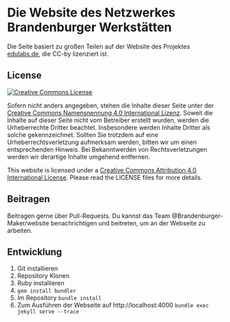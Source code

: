 # Die Website des Netzwerkes Brandenburger Werkstätten

Die Seite basiert zu großen Teilen auf der Website des Projektes [edulabs.de](https://edulabs.de/), die CC-by lizenziert ist.


## License

<a rel="license" href="http://creativecommons.org/licenses/by/4.0/"><img alt="Creative Commons License" style="border-width:0" src="https://i.creativecommons.org/l/by/4.0/88x31.png" /></a>

Sofern nicht anders angegeben, stehen die Inhalte dieser Seite unter der <a href="https://creativecommons.org/licenses/by/4.0/deed.de">Creative Commons Namensnennung 4.0 International Lizenz</a>. Soweit die Inhalte auf dieser Seite nicht vom Betreiber erstellt wurden, werden die Urheberrechte Dritter beachtet. Insbesondere werden Inhalte Dritter als solche gekennzeichnet. Sollten Sie trotzdem auf eine Urheberrechtsverletzung aufmerksam werden, bitten wir um einen entsprechenden Hinweis. Bei Bekanntwerden von Rechtsverletzungen werden wir derartige Inhalte umgehend entfernen.

This website is licensed under a [Creative Commons Attribution 4.0 International License](http://creativecommons.org/licenses/by/4.0/). Please read the LICENSE files for more details.

## Beitragen

Beitragen gerne über Pull-Requests.
Du kannst das Team
@Brandenburger-Maker/website
benachrichtigen und beitreten, um an der
Webseite zu arbeiten.

## Entwicklung

1. Git installieren
2. Repository Klonen
3. Ruby installieren
4. `gem install bundler`
5. Im Repository `bundle install`
6. Zum Ausführen der Webseite auf http://localhost:4000 `bundle exec jekyll serve --trace`
